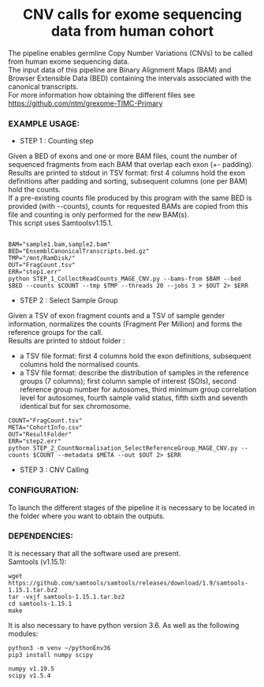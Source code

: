 <h1 align="center"> CNV calls for exome sequencing data from human cohort </h1>

The pipeline enables germline Copy Number Variations (CNVs) to be called from human exome sequencing data.<br>
The input data of this pipeline are Binary Alignment Maps (BAM) and Browser Extensible Data (BED) containing the intervals associated with the canonical transcripts.<br>
For more information how obtaining the different files see https://github.com/ntm/grexome-TIMC-Primary<br>

### EXAMPLE USAGE:

* STEP 1 : Counting step  <br>

Given a BED of exons and one or more BAM files, count the number of sequenced fragments from each BAM that overlap each exon (+- padding).<br>
Results are printed to stdout in TSV format: first 4 columns hold the exon definitions after padding and sorting, subsequent columns (one per BAM) hold the counts.<br>
If a pre-existing counts file produced by this program with the same BED is provided (with --counts), counts for requested BAMs are copied from this file and counting is only performed for the new BAM(s).<br>
This script uses Samtoolsv1.15.1.<br>

```

BAM="sample1.bam,sample2.bam"
BED="EnsemblCanonicalTranscripts.bed.gz"
TMP="/mnt/RamDisk/"
OUT="FragCount.tsv"
ERR="step1.err"
python STEP_1_CollectReadCounts_MAGE_CNV.py --bams-from $BAM --bed $BED --counts $COUNT --tmp $TMP --threads 20 --jobs 3 > $OUT 2> $ERR

```

* STEP 2 : Select Sample Group <br>

Given a TSV of exon fragment counts and a TSV of sample gender information, normalizes the counts (Fragment Per Million) and forms the reference groups for the call.<br>
Results are printed to stdout folder : <br>
- a TSV file format: first 4 columns hold the exon definitions, subsequent columns hold the normalised counts.<br>
- a TSV file format: describe the distribution of samples in the reference groups (7 columns); first column sample of interest (SOIs), second reference group number for autosomes, third minimum group correlation level for autosomes, fourth sample valid status, fifth sixth and seventh identical but for sex chromosome.<br>

```
COUNT="FragCount.tsv"
META="CohortInfo.csv"
OUT="ResultFolder"
ERR="step2.err"
python STEP_2_CountNormalisation_SelectReferenceGroup_MAGE_CNV.py --counts $COUNT --metadata $META --out $OUT 2> $ERR
```

* STEP 3 : CNV Calling<br>

### CONFIGURATION:
To launch the different stages of the pipeline it is necessary to be located in the folder where you want to obtain the outputs. <br>

### DEPENDENCIES:
It is necessary that all the software used are present. <br>
Samtools (v1.15.1): <br>
```
wget https://github.com/samtools/samtools/releases/download/1.9/samtools-1.15.1.tar.bz2
tar -vxjf samtools-1.15.1.tar.bz2
cd samtools-1.15.1
make
```
It is also necessary to have python version 3.6.
As well as the following modules:
```
python3 -m venv ~/pythonEnv36
pip3 install numpy scipy

numpy v1.19.5
scipy v1.5.4

```
